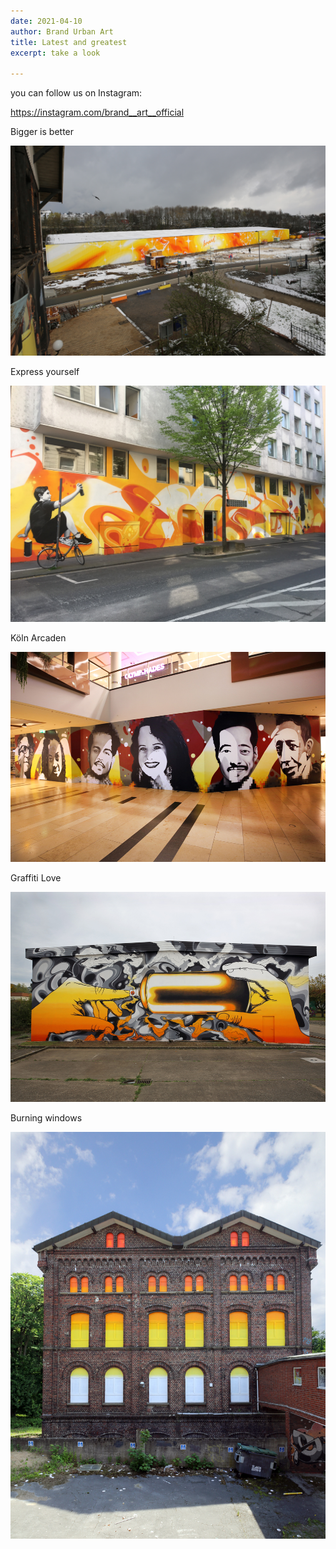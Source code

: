 ```yaml
---
date: 2021-04-10
author: Brand Urban Art
title: Latest and greatest
excerpt: take a look

---
```

you can follow us on Instagram:

https://instagram.com/brand__art__official

 Bigger is better

![](/uploads/brandhalle_utopia_stadt_t1.jpg)

Express yourself

![](/uploads/brand_express_yourself_cologne.jpg)

Köln Arcaden

![](/uploads/arcaden_koln_brand_urban_art_totale.jpg)

Graffiti Love

![](/uploads/brand_love_urban_art_spray_hands.jpg)

Burning windows

![](/uploads/building_brand_urban_art_windows.jpg)